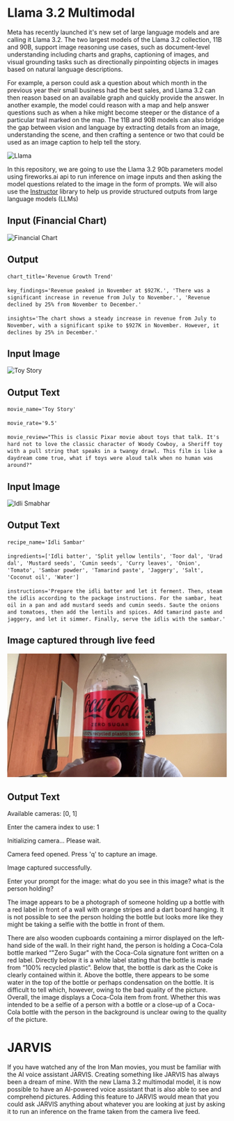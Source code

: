 # Llama 3.2 Multimodal
Meta has recently launched it's new set of large language models and are calling it Llama 3.2. The two largest models of the Llama 3.2 collection, 11B and 90B, support image reasoning use cases, such as document-level understanding including charts and graphs, captioning of images, and visual grounding tasks such as directionally pinpointing objects in images based on natural language descriptions. 

For example, a person could ask a question about which month in the previous year their small business had the best sales, and Llama 3.2 can then reason based on an available graph and quickly provide the answer. In another example, the model could reason with a map and help answer questions such as when a hike might become steeper or the distance of a particular trail marked on the map. The 11B and 90B models can also bridge the gap between vision and language by extracting details from an image, understanding the scene, and then crafting a sentence or two that could be used as an image caption to help tell the story.

![Llama](https://substackcdn.com/image/fetch/w_1456,c_limit,f_webp,q_auto:good,fl_progressive:steep/https%3A%2F%2Fsubstack-post-media.s3.amazonaws.com%2Fpublic%2Fimages%2F1a4fd651-e75f-47a6-8280-b66a78d25bbe_800x322.png)

In this repository, we are going to use the Llama 3.2 90b parameters model using fireworks.ai api to run inference on image inputs and then asking the model questions related to the image in the form of prompts. We will also use the [Instructor](https://pypi.org/project/instructor/) library to help us provide structured outputs from large language models (LLMs)

## Input (Financial Chart)
![Financial Chart](https://cdn.boldbi.com/wp/blogs/unlocking-financial-insights/area-chart-example.webp)
## Output 
```
chart_title='Revenue Growth Trend' 

key_findings='Revenue peaked in November at $927K.', 'There was a significant increase in revenue from July to November.', 'Revenue declined by 25% from November to December.'

insights='The chart shows a steady increase in revenue from July to November, with a significant spike to $927K in November. However, it declines by 25% in December.'
```

## Input Image
![Toy Story](https://mickeyblog.com/wp-content/uploads/2018/11/2018-11-05-20_41_02-Toy-Story-4_-Trailer-Story-Cast-Every-Update-You-Need-To-Know-720x340.png)

## Output Text
```
movie_name='Toy Story'

movie_rate='9.5'

movie_review="This is classic Pixar movie about toys that talk. It's hard not to love the classic character of Woody Cowboy, a Sheriff toy with a pull string that speaks in a twangy drawl. This film is like a daydream come true, what if toys were aloud talk when no human was around?"
```


## Input Image
![Idli Smabhar](https://www.awesomecuisine.com/wp-content/uploads/2023/03/Idli-sambhar-food.png)

## Output Text
```
recipe_name='Idli Sambar'

ingredients=['Idli batter', 'Split yellow lentils', 'Toor dal', 'Urad dal', 'Mustard seeds', 'Cumin seeds', 'Curry leaves', 'Onion', 'Tomato', 'Sambar powder', 'Tamarind paste', 'Jaggery', 'Salt', 'Coconut oil', 'Water']

instructions='Prepare the idli batter and let it ferment. Then, steam the idlis according to the package instructions. For the sambar, heat oil in a pan and add mustard seeds and cumin seeds. Saute the onions and tomatoes, then add the lentils and spices. Add tamarind paste and jaggery, and let it simmer. Finally, serve the idlis with the sambar.'
```

## Image captured through live feed
![Coca Cola Zero](https://github.com/AnshChoudhary/llama-3.2-multimodal/blob/main/screenshot.jpg)

## Output Text
Available cameras: [0, 1]
 
Enter the camera index to use: 1

Initializing camera... Please wait.

Camera feed opened. Press 'q' to capture an image.

Image captured successfully.

Enter your prompt for the image: what do you see in this image? what is the person holding?


The image appears to be a photograph of someone holding up a bottle with a red label in front of a wall with orange stripes and a dart board hanging. It is not possible to see the person holding the bottle but looks more like they might be taking a selfie with the bottle in front of them.

There are also wooden cupboards containing a mirror displayed on the left-hand side of the wall. In their right hand, the person is holding a Coca-Cola bottle marked “"Zero Sugar" with the Coca-Cola signature font written on a red label. Directly below it is a white label stating that the bottle is made from “100% recycled plastic”. Below that, the bottle is dark as the Coke is clearly contained within it. Above the bottle, there appears to be some water in the top of the bottle or perhaps condensation on the bottle. It is difficult to tell which, however, owing to the bad quality of the picture. Overall, the image displays a Coca-Cola item from front. Whether this was intended to be a selfie of a person with a bottle or a close-up of a Coca-Cola bottle with the person in the background is unclear owing to the quality of the picture.

# JARVIS

If you have watched any of the Iron Man movies, you must be familiar with the AI voice assistant JARVIS. Creating something like JARVIS has always been a dream of mine. With the new Llama 3.2 multimodal model, it is now possible to have an AI-powered voice assistant that is also able to see and comprehend pictures. Adding this feature to JARVIS would mean that you could ask JARVIS anything about whatever you are looking at just by asking it to run an inference on the frame taken from the camera live feed. 
